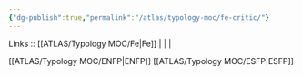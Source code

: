 ```yaml
---
{"dg-publish":true,"permalink":"/atlas/typology-moc/fe-critic/"}
---
```


Links :: [[ATLAS/Typology MOC/Fe\|Fe]] |  |  | 

[[ATLAS/Typology MOC/ENFP\|ENFP]]
[[ATLAS/Typology MOC/ESFP\|ESFP]]
